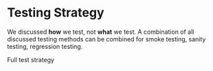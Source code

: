 # Testing Strategy

We discussed **how** we test, not **what** we test. A combination of all discussed testing methods can be combined for smoke testing, sanity testing, regression testing.

Full test strategy
